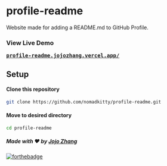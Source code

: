 # profile-readme
Website made for adding a README.md to GitHub Profile.

### View Live Demo
<pre><a href="https://profile-readme.jojozhang.vercel.app/"><b>profile-readme.jojozhang.vercel.app/</b></a></pre>


## Setup
#### Clone this repository
```bash
git clone https://github.com/nomadkitty/profile-readme.git
```
#### Move to desired directory
```bash
cd profile-readme
```

##### Made with ♥ by <a href="https://github.com/nomadkitty">Jojo Zhang</a>

[![forthebadge](https://forthebadge.com/images/badges/built-with-love.svg)](https://github.com/nomadkityy)
